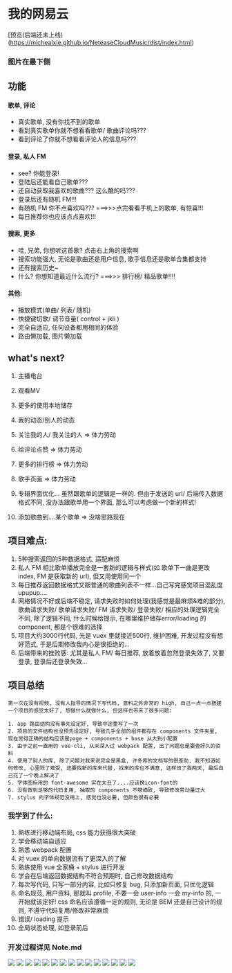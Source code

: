 # 我的网易云

[预览(后端还未上线)(https://michealxie.github.io/NeteaseCloudMusic/dist/index.html)

### 图片在最下侧
## 功能
#### 歌单, 评论
+ 真实歌单, 没有你找不到的歌单
+ 看到真实歌单你就不想看看歌单/ 歌曲评论吗???
+ 看到评论了你就不想看看评论人的信息吗???
#### 登录, 私人 FM
+ see? 你能登录!
+ 登陆后还能看自己歌单???
+ 还自动获取我喜欢的歌曲??? 这么酷的吗???
+ 登录后还有随机 FM!!!
+ 有随机 FM 你不点喜欢吗???  ===>>>点完看看手机上的歌单, 有惊喜!!!
+ 每日推荐你也应该点点喜欢!!!
#### 搜索, 更多
+ 哇, 兄弟, 你想听这首歌? 点击右上角的搜索啊
+ 搜索功能强大, 无论是歌曲还是用户信息, 歌手信息还是歌单合集都支持
+ 还有搜索历史~
+ 什么? 你想知道最近什么流行?  ===>>> 排行榜/ 精品歌单!!!!

#### 其他: 
+ 播放模式(单曲/ 列表/ 随机)
+ 快捷键切歌/ 调节音量( control + jkli )
+ 完全自适应, 任何设备都用相同的体验
+ 路由懒加载, 图片懒加载

## what's next?

1. 主播电台

2. 观看MV

3. 更多的使用本地储存

4. 我的动态/别人的动态

5. 关注我的人/ 我关注的人	=> 体力劳动

6. 给评论点赞	=> 体力劳动

7. 更多的排行榜  => 体力劳动

8. 歌手页面	=> 体力劳动

9. 专辑界面优化... 虽然跟歌单的逻辑是一样的. 但由于发送的 url/ 后端传入数据格式不同, 没办法跟歌单用一个界面, 那么可以考虑做一个新的样式!

10. 添加歌曲到....某个歌单 => 没啥思路现在

## 项目难点: 
1. 5种搜索返回的5种数据格式, 适配麻烦
2. 私人 FM 相比歌单播放完全是一套新的逻辑与样式(如 歌单下一曲是更改 index, FM 是获取新的 url), 但又用使用同一个 <audio>标签, 那么处理两者的关系非常的话时间精力
3. 每日推荐返回数据格式又跟普通的歌曲列表不一样...自己写完感觉项目混乱度upupup....
4. 网络情况不好或后端不稳定, 请求失败时如何处理(我感觉是最麻烦&难的部分), 歌曲请求失败/ 歌单请求失败/ FM 请求失败/ 登录失败/ 相应的处理逻辑完全不同, 除了逻辑不同, 什么时候给提示, 在哪里维护储存error/loading 的 component, 都是个很难的选择
5. 项目大约3000行代码, 光是 vuex 里就接近500行, 维护困难, 开发过程没有想好范式, 于是后期修改我内心是很拒绝的...
6. 后端带来的挫败感: 尤其是私人 FM/ 每日推荐, 放着放着忽然登录失效了, 又要登录, 登录后还登录失效...
## 项目总结
	第一次在没有视频, 没有人指导的情况下写代码, 意料之外非常的 high, 自己一点一点搭建一个项目的感觉太好了, 想做什么就做什么, 但这样也带来了很多问题:   

	1. app 路由结构没有事先设定好, 导致中途重写了一次
	2. 项目的文件结构也没预先设定好, 导致几乎全部的组件都存在 components 文件夹里, 现在觉得正确的结构应该是page + components + base 从大到小配置
	3. 由于之前一直用的 vue-cli, 从未深入过 webpack 配置, 出了问题总是要查好久的资料
	4. 使用了别人的库, 除了问题对我来说完全是黑盒, 许多库的文档写的很差劲, 我不知道如何修改, 心里除了难受, 还要找新的库来代替, 找来的库也不满意, 这样烦了我两天, 最后自己花了一个晚上解决了
	5. 字体图标用的 font-awesome 实在太丑了....应该换icon-font的
	6. 没有做到足够的代码复用, 抽取的 components 不够细致, 导致修改劳动量过大
	7. stylus 的字体规范没用上, 感觉也没必要, 但颜色很有必要


### 我学到了什么:   
1. 熟练进行移动端布局, css 能力获得很大突破
2. 学会移动端自适应
3. 熟悉 webpack 配置
4. 对 vuex 的单向数据流有了更深入的了解
5. 熟练使用 vue 全家桶 + stylus 进行开发
6. 学会在后端返回数据结构不符合预期时, 自己修改数据结构
7. 每次写代码, 只写一部分内容, 比如只修复 bug, 只添加新页面, 只优化逻辑
8. 命名规范, 用户资料, 那就叫 profile, 不要一会 user-info 一会 my-info 的, 一开始就该定好! css 命名应该遵循一定的规则, 无论是 BEM 还是自己设计的规则, 不遵守代码复用/修改非常麻烦
9. 错误/ loading 提示
10. 全局状态处理, 如登录前后


### 开发过程详见 Note.md


![](pics/登录.png)
![](pics/手机登录.png)
![](pics/首页.png)
![](pics/精品歌单.png)
![](pics/排行榜.png)
![](pics/我的信息.png)
![](pics/搜索.png)
![](pics/他人信息.png)
![](pics/歌单详情.png)
![](pics/每日推荐.png)
![](pics/播放界面.png)
![](pics/评论.png)
![](pics/搜索.png)
![](pics/搜索用户.png)
![](pics/FM.png)


